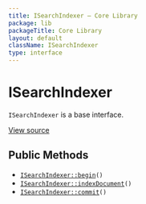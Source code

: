 ```yaml
---
title: ISearchIndexer — Core Library
package: lib
packageTitle: Core Library
layout: default
className: ISearchIndexer
type: interface
---
```


# ISearchIndexer

<code>ISearchIndexer</code> is a base interface.

<a href="https://github.com/eregansu/lib/blob/master/searchengine.php">View source</a>

## Public Methods

* <code><a href="ISearchIndexer%3A%3Abegin">ISearchIndexer::begin</a>()</code>
* <code><a href="ISearchIndexer%3A%3AindexDocument">ISearchIndexer::indexDocument</a>()</code>
* <code><a href="ISearchIndexer%3A%3Acommit">ISearchIndexer::commit</a>()</code>

